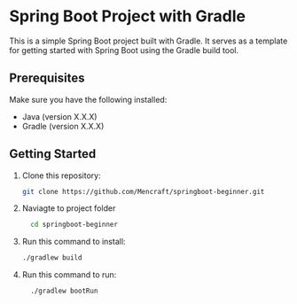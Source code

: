 # Spring Boot Project with Gradle

This is a simple Spring Boot project built with Gradle. It serves as a template for getting started with Spring Boot using the Gradle build tool.

## Prerequisites

Make sure you have the following installed:

- Java (version X.X.X)
- Gradle (version X.X.X)

## Getting Started

1. Clone this repository:

   ```bash
   git clone https://github.com/Mencraft/springboot-beginner.git

2. Naviagte to project folder
    
    ```bash
      cd springboot-beginner

3. Run this command to install:

    ```bash
    ./gradlew build

4. Run this command to run: 

    ```bash
      ./gradlew bootRun